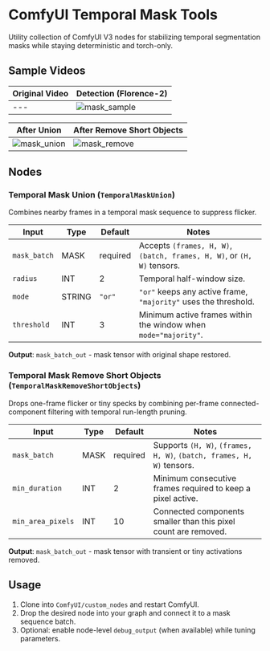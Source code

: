 # ComfyUI Temporal Mask Tools

Utility collection of ComfyUI V3 nodes for stabilizing temporal segmentation masks while staying deterministic and torch-only.

## Sample Videos

| Original Video | Detection (Florence-2) |
| --- | --- |
| --- | ![mask_sample](https://github.com/user-attachments/assets/9199ba8c-2ee2-4e41-a62e-f2d8a59c5420) |

| After Union | After Remove Short Objects |
| --- | --- |
| ![mask_union](https://github.com/user-attachments/assets/192159e3-a632-470f-ab7e-baf886fa5a4b) | ![mask_remove](https://github.com/user-attachments/assets/d0df0171-bc0a-40b4-ab46-0d3075ae9526) |


## Nodes

### Temporal Mask Union (`TemporalMaskUnion`)
Combines nearby frames in a temporal mask sequence to suppress flicker.

| Input | Type | Default | Notes |
| --- | --- | --- | --- |
| `mask_batch` | MASK | required | Accepts `(frames, H, W)`, `(batch, frames, H, W)`, or `(H, W)` tensors. |
| `radius` | INT | 2 | Temporal half-window size. |
| `mode` | STRING | `"or"` | `"or"` keeps any active frame, `"majority"` uses the threshold. |
| `threshold` | INT | 3 | Minimum active frames within the window when `mode="majority"`. |

**Output**: `mask_batch_out` - mask tensor with original shape restored.

### Temporal Mask Remove Short Objects (`TemporalMaskRemoveShortObjects`)
Drops one-frame flicker or tiny specks by combining per-frame connected-component filtering with temporal run-length pruning.

| Input | Type | Default | Notes |
| --- | --- | --- | --- |
| `mask_batch` | MASK | required | Supports `(H, W)`, `(frames, H, W)`, `(batch, frames, H, W)` tensors. |
| `min_duration` | INT | 2 | Minimum consecutive frames required to keep a pixel active. |
| `min_area_pixels` | INT | 10 | Connected components smaller than this pixel count are removed. |

**Output**: `mask_batch_out` - mask tensor with transient or tiny activations removed.

## Usage
1. Clone into `ComfyUI/custom_nodes` and restart ComfyUI.
2. Drop the desired node into your graph and connect it to a mask sequence batch.
3. Optional: enable node-level `debug_output` (when available) while tuning parameters.






